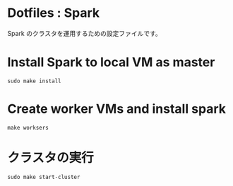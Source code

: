 # Dotfiles : Spark
Spark のクラスタを運用するための設定ファイルです。

# Install Spark to local VM as master
```
sudo make install
```

# Create worker VMs and install spark
```
make worksers
```

# クラスタの実行
```
sudo make start-cluster
```
